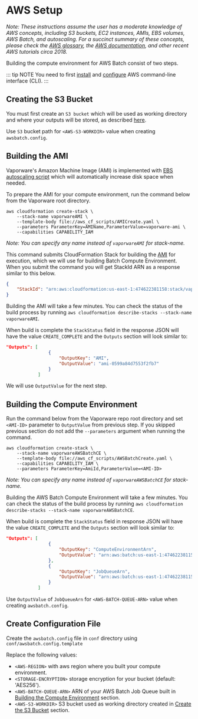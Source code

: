 # AWS Setup

_Note: These instructions assume the user has a moderate knowledge of AWS concepts, including S3 buckets, EC2 instances, AMIs, EBS volumes, AWS Batch, and autoscaling. For a succinct summary of these concepts, please check the [AWS glossary](aws-glossary.md), the [AWS documentation](https://docs.aws.amazon.com/AmazonS3), and other recent AWS tutorials circa 2018._

Building the compute environment for AWS Batch consist of two steps.

::: tip NOTE
You need to first [install](https://docs.aws.amazon.com/cli/latest/userguide/cli-chap-install.html) and [configure](https://docs.aws.amazon.com/cli/latest/userguide/cli-chap-configure.html) AWS command-line interface (CLI).
:::

## Creating the S3 Bucket

You must first create an `S3 bucket` which will be used as working directory and where your outputs will be stored, as described [here](https://docs.aws.amazon.com/AmazonS3/latest/user-guide/create-bucket.html).

Use `S3` bucket path for `<AWS-S3-WORKDIR>` value when creating `awsbatch.config`.

## Building the AMI

Vaporware's Amazon Machine Image (AMI) is implemented with [EBS autoscaling script](https://docs.opendata.aws/genomics-workflows/core-env/create-custom-compute-resources) which will automatically increase disk space when needed.

To prepare the AMI for your compute environment, run the command below from the Vaporware root directory.

```shell
aws cloudformation create-stack \
    --stack-name vaporwareAMI \
    --template-body file://aws_cf_scripts/AMICreate.yaml \
    --parameters ParameterKey=AMIName,ParameterValue=vaporware-ami \
    --capabilities CAPABILITY_IAM
```

_Note: You can specify any name instead of `vaporwareAMI` for stack-name._

This command submits CloudFormation Stack for building the [AMI](https://docs.aws.amazon.com/AWSEC2/latest/UserGuide/AMIs.html) for execution, which we will use for building Batch Compute Environment. When you submit the command you will get StackId ARN as a response similar to this below.

```json
{
    "StackId": "arn:aws:cloudformation:us-east-1:474622381158:stack/vaporwareAMI/f8d47a90-41c8-11e9-98cc-0eb85d5eff94"
}
```

Building the AMI will take a few minutes. You can check the status of the build process by running `aws cloudformation describe-stacks --stack-name vaporwareAMI`.

When build is complete the `StackStatus` field in the response JSON will have the value `CREATE_COMPLETE` and the `Outputs` section will look similar to:

```json
"Outputs": [
                {
                    "OutputKey": "AMI",
                    "OutputValue": "ami-0599a84d7553f2fb7"
                }
            ]
```
We will use `OutputValue` for the next step.

## Building the Compute Environment

Run the command below from the Vaporware repo root directory and set `<AMI-ID>` parameter to `OutputValue` from previous step. If you skipped previous section do not add the `--parameters` argument when running the command.

```shell
aws cloudformation create-stack \
    --stack-name vaporwareAWSBatchCE \
    --template-body file://aws_cf_scripts/AWSBatchCreate.yaml \
    --capabilities CAPABILITY_IAM \
    --parameters ParameterKey=AmiId,ParameterValue=<AMI-ID>
```

_Note: You can specify any name instead of `vaporwareAWSBatchCE` for stack-name._

Building the AWS Batch Compute Environment will take a few minutes. You can check the status of the build process by running `aws cloudformation describe-stacks --stack-name vaporwareAWSBatchCE`.

When build is complete the `StackStatus` field in response JSON will have the value `CREATE_COMPLETE` and the `Outputs` section will look similar to:

```json
"Outputs": [
                {
                    "OutputKey": "ComputeEnvironmentArn",
                    "OutputValue": "arn:aws:batch:us-east-1:474622381158:compute-environment/ComputeEnvironment-c5b2c9926a6fb42"conf/awsbatch.config
                },
                {
                    "OutputKey": "JobQueueArn",
                    "OutputValue": "arn:aws:batch:us-east-1:474622381158:job-queue/JobQueue-f2090879374b5cc"
                }
            ]
```

Use `OutputValue` of `JobQueueArn` for `<AWS-BATCH-QUEUE-ARN>` value when creating `awsbatch.config`.

## Create Configuration File

Create the `awsbatch.config` file in `conf` directory using `conf/awsbatch.config.template`

Replace the following values:

- `<AWS-REGION>` with aws region where you built your compute environment.
- `<STORAGE-ENCRYPTION>` storage encryption for your bucket (default: 'AES256').
- `<AWS-BATCH-QUEUE-ARN>` ARN of your AWS Batch Job Queue built in [Building the Compute Environment](#Building-the-Compute-Environment) section.
- `<AWS-S3-WORKDIR>` S3 bucket used as working directory created in [Create the S3 Bucket](#Create-the-S3-Bucket) section.
